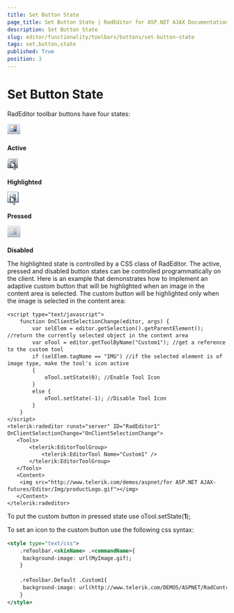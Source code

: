 ```yaml
---
title: Set Button State
page_title: Set Button State | RadEditor for ASP.NET AJAX Documentation
description: Set Button State
slug: editor/functionality/toolbars/buttons/set-button-state
tags: set,button,state
published: True
position: 3
---
```


# Set Button State

RadEditor toolbar buttons have four states:

![](images/editor-buttons003.png)

**Active**

![](images/editor-buttons004.png)

**Highlighted**

![](images/editor-buttons005.png)

**Pressed**

![](images/editor-buttons006.png)

**Disabled**

The highlighted state is controlled by a CSS class of RadEditor. The active, pressed and disabled button states can be controlled programmatically on the client. Here is an example that demonstrates how to implement an adaptive custom button that will be highlighted when an image in the content area is selected. The custom button will be highlighted only when the image is selected in the content area:

````ASP.NET
<script type="text/javascript">
	function OnClientSelectionChange(editor, args) {
		var selElem = editor.getSelection().getParentElement(); //return the currently selected object in the content area
		var oTool = editor.getToolByName("Custom1"); //get a reference to the custom tool
		if (selElem.tagName == "IMG") //if the selected element is of image type, make the tool's icon active
		{
			oTool.setState(0); //Enable Tool Icon
		}
		else {
			oTool.setState(-1); //Disable Tool Icon
		}
	}
</script>
<telerik:radeditor runat="server" ID="RadEditor1" OnClientSelectionChange="OnClientSelectionChange">
   <Tools>
	   <telerik:EditorToolGroup>
		   <telerik:EditorTool Name="Custom1" />
	   </telerik:EditorToolGroup>
   </Tools>
   <Content>
	<img src="http://www.telerik.com/demos/aspnet/for ASP.NET AJAX-futures/Editor/Img/productLogo.gif"></img>
   </Content>
</telerik:radeditor> 
````

To put the custom button in pressed state use oTool.setState(**1**);

To set an icon to the custom button use the following css syntax:

````XML
<style type="text/css">
	.reToolbar.<skinName> .<commandName>{
	 background-image: url(MyImage.gif);
	}
	
	.reToolbar.Default .Custom1{
	 background-image: url(http://www.telerik.com/DEMOS/ASPNET/RadControls/Editor/Skins/Default/buttons/CustomDialog.gif);
	}
</style>   
````


